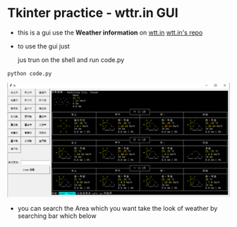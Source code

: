 # Tkinter practice - wttr.in GUI

- this is a gui use the **Weather information** on [wtt.in](http://wttr.in) 
  [wtt.in's repo](https://github.com/chubin/wttr.in)

- to use the gui just

  jus trun on the shell and run code.py

```shell
python code.py
```

![image](https://github.com/how8570/Tkinter-practice---wttr.in-GUI/blob/master/preview.png)

- you can search the Area which you want take the look of weather
  by searching bar which below
